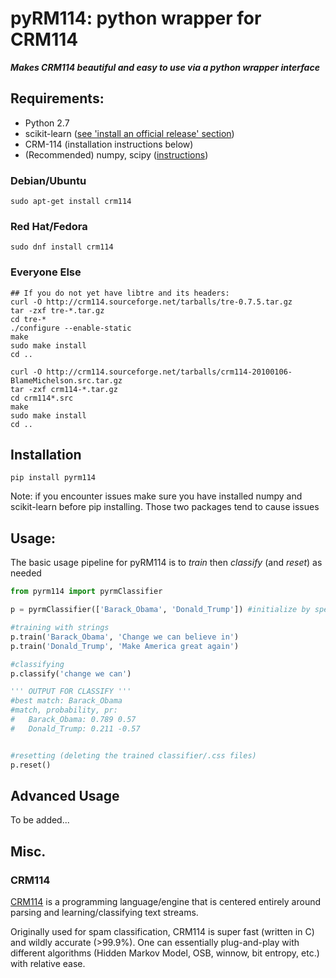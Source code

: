 # pyRM114: python wrapper for CRM114 

**_Makes CRM114 beautiful and easy to use via a python wrapper interface_**

## Requirements:
- Python 2.7
- scikit-learn ([see 'install an official release' section](http://scikit-learn.org/stable/developers/advanced_installation.html))
- CRM-114 (installation instructions below)
- (Recommended) numpy, scipy ([instructions](http://scipy.org/install.html))

### Debian/Ubuntu

`sudo apt-get install crm114`

### Red Hat/Fedora

`sudo dnf install crm114`

### Everyone Else

```
## If you do not yet have libtre and its headers:
curl -O http://crm114.sourceforge.net/tarballs/tre-0.7.5.tar.gz
tar -zxf tre-*.tar.gz
cd tre-*
./configure --enable-static
make
sudo make install
cd ..

curl -O http://crm114.sourceforge.net/tarballs/crm114-20100106-BlameMichelson.src.tar.gz
tar -zxf crm114-*.tar.gz
cd crm114*.src
make
sudo make install
cd ..
```

## Installation
`pip install pyrm114`

Note: if you encounter issues make sure you have installed numpy and scikit-learn before pip installing. Those two packages tend to cause issues

## Usage:
The basic usage pipeline for pyRM114 is to _train_ then _classify_ (and _reset_) as needed

```python
from pyrm114 import pyrmClassifier

p = pyrmClassifier(['Barack_Obama', 'Donald_Trump']) #initialize by specifying classifier categories

#training with strings
p.train('Barack_Obama', 'Change we can believe in')
p.train('Donald_Trump', 'Make America great again')

#classifying
p.classify('change we can')

''' OUTPUT FOR CLASSIFY '''
#best match: Barack_Obama
#match, probability, pr:
#	Barack_Obama: 0.789 0.57
#	Donald_Trump: 0.211 -0.57


#resetting (deleting the trained classifier/.css files)
p.reset()
```
## Advanced Usage 

To be added...

## Misc.
### CRM114
[CRM114](crm114.sourceforge.net) is a programming language/engine that is centered entirely around parsing and learning/classifying text streams. 

Originally used for spam classification, CRM114 is super fast (written in C) and wildly accurate (>99.9%). One can essentially plug-and-play with different algorithms (Hidden Markov Model, OSB, winnow, bit entropy, etc.) with relative ease.


